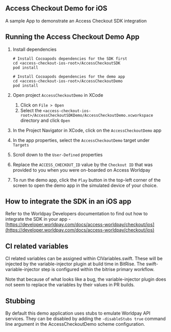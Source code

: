 ## Access Checkout Demo for iOS

A sample App to demonstrate an Access Checkout SDK integration

## Running the Access Checkout Demo App

1. Install dependencies
    ```
    # Install Cocoapods dependencies for the SDK first
    cd <access-checkout-ios-root>/AccessCheckoutSDK
    pod install
    
    # Install Cocoapods dependencies for the demo app
    cd <access-checkout-ios-root>/AccessCheckoutDemo
    pod install
    ```
2. Open project `AccessCheckoutDemo` in XCode
    1. Click on `File > Open`
    2. Select the `<access-checkout-ios-root>/AccessCheckoutSDKDemo/AccessCheckoutDemo.xcworkspace` directory and click `Open`

3. In the Project Navigator in XCode, click on the `AccessCheckoutDemo` app
4. In the app properties, select the `AccessCheckoutDemo` target under `Targets`
5. Scroll down to the `User-Defined` properties
6. Replace the `ACCESS_CHECKOUT_ID` value by the `Checkout ID` that was provided to you when you were on-boarded on Access Worldpay
7. To run the demo app, click the `Play` button in the top-left corner of the screen to open the demo app in the simulated device of your choice.

## How to integrate the SDK in an iOS app

Refer to the Worldpay Developers documentation to find out how to integrate the SDK in your app - [https://developer.worldpay.com/docs/access-worldpay/checkout/ios](https://developer.worldpay.com/docs/access-worldpay/checkout/ios)

## CI related variables

CI related variables can be assigned within CIVariables.swift. These will be injected by the variable-injector plugin at build time in BitRise.
The swift-variable-injector step is configured within the bitrise primary workflow.

Note that because of what looks like a bug, the variable-injector plugin does not seem to replace the variables by their values in PR builds.

## Stubbing

By default this demo application uses stubs to emulate Worldpay API services. 
They can be disabled by adding the `-disableStubs true` command line argument in the AccessCheckoutDemo scheme configuration.
